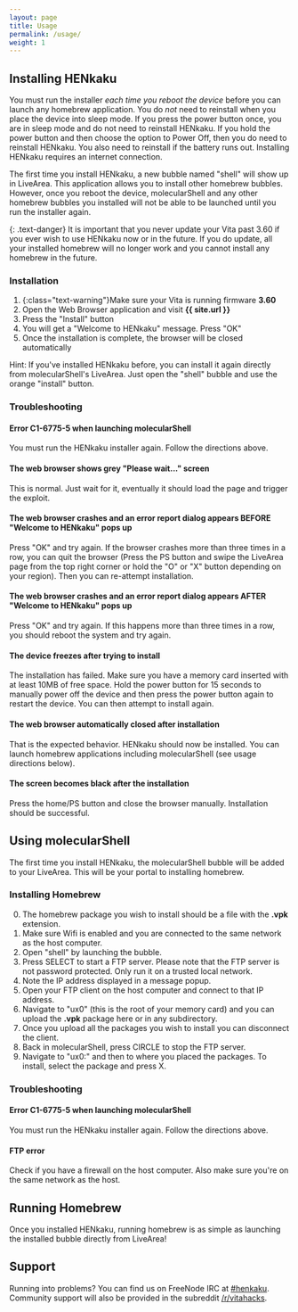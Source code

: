 ```yaml
---
layout: page
title: Usage
permalink: /usage/
weight: 1
---
```


Installing HENkaku
-------------------------------------------------------------------------------
You must run the installer *each time you reboot the device* before you can launch any homebrew application. You do *not* need to reinstall when you place the device into sleep mode. If you press the power button once, you are in sleep mode and do not need to reinstall HENkaku. If you hold the power button and then choose the option to Power Off, then you do need to reinstall HENkaku. You also need to reinstall if the battery runs out. Installing HENkaku requires an internet connection.

The first time you install HENkaku, a new bubble named "shell" will show up in LiveArea. This application allows you to install other homebrew bubbles. However, once you reboot the device, molecularShell and any other homebrew bubbles you installed will not be able to be launched until you run the installer again.

{: .text-danger}
It is important that you never update your Vita past 3.60 if you ever wish to use HENkaku now or in the future. If you do update, all your installed homebrew will no longer work and you cannot install any homebrew in the future.

### Installation
1. {:class="text-warning"}Make sure your Vita is running firmware **3.60**
2. Open the Web Browser application and visit **{{ site.url }}**
3. Press the "Install" button
4. You will get a "Welcome to HENkaku" message. Press "OK"
5. Once the installation is complete, the browser will be closed automatically

<div class="alert alert-info">
  <p>Hint: If you've installed HENkaku before, you can install it again directly from molecularShell's LiveArea. Just open the "shell" bubble and use the orange "install" button.</p>
</div>

### Troubleshooting

#### Error C1-6775-5 when launching molecularShell

You must run the HENkaku installer again. Follow the directions above.

#### The web browser shows grey "Please wait..." screen

This is normal. Just wait for it, eventually it should load the page and trigger the exploit.

#### The web browser crashes and an error report dialog appears BEFORE "Welcome to HENkaku" pops up

Press "OK" and try again. If the browser crashes more than three times in a row, you can quit the browser (Press the PS button and swipe the LiveArea page from the top right corner or hold the "O" or "X" button depending on your region). Then you can re-attempt installation.

#### The web browser crashes and an error report dialog appears AFTER "Welcome to HENkaku" pops up

Press "OK" and try again. If this happens more than three times in a row, you should reboot the system and try again.

#### The device freezes after trying to install

The installation has failed. Make sure you have a memory card inserted with at least 10MB of free space. Hold the power button for 15 seconds to manually power off the device and then press the power button again to restart the device. You can then attempt to install again.

#### The web browser automatically closed after installation

That is the expected behavior. HENkaku should now be installed. You can launch homebrew applications including molecularShell (see usage directions below).

#### The screen becomes black after the installation

Press the home/PS button and close the browser manually. Installation should be successful.

Using molecularShell
-------------------------------------------------------------------------------
The first time you install HENkaku, the molecularShell bubble will be added to your LiveArea. This will be your portal to installing homebrew.

### Installing Homebrew
0. The homebrew package you wish to install should be a file with the **.vpk** extension.
0. Make sure Wifi is enabled and you are connected to the same network as the host computer.
0. Open "shell" by launching the bubble.
0. Press SELECT to start a FTP server. Please note that the FTP server is not password protected. Only run it on a trusted local network.
0. Note the IP address displayed in a message popup.
0. Open your FTP client on the host computer and connect to that IP address.
0. Navigate to "ux0" (this is the root of your memory card) and you can upload the **.vpk** package here or in any subdirectory.
0. Once you upload all the packages you wish to install you can disconnect the client.
0. Back in molecularShell, press CIRCLE to stop the FTP server.
0. Navigate to "ux0:" and then to where you placed the packages. To install, select the package and press X.

### Troubleshooting

#### Error C1-6775-5 when launching molecularShell

You must run the HENkaku installer again. Follow the directions above.

#### FTP error

Check if you have a firewall on the host computer. Also make sure you're on the same network as the host.


Running Homebrew
-------------------------------------------------------------------------------
Once you installed HENkaku, running homebrew is as simple as launching the installed bubble directly from LiveArea!

Support
-------------------------------------------------------------------------------
Running into problems? You can find us on FreeNode IRC at [#henkaku](irc://chat.freenode.net/henkaku). Community support will also be provided in the subreddit [/r/vitahacks](https://reddit.com/r/vitahacks).
